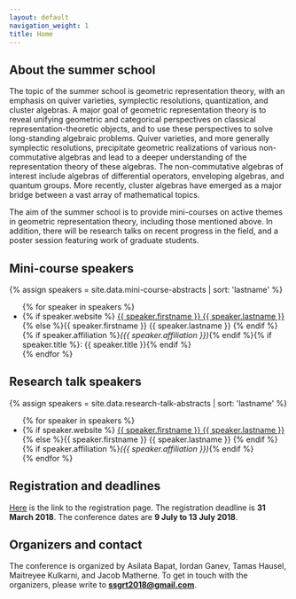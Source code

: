 ```yaml
---
layout: default
navigation_weight: 1
title: Home
---
```


## About the summer school

The topic of the summer school is geometric representation theory, with an emphasis on quiver varieties, symplectic resolutions, quantization, and cluster algebras. 
A major goal of geometric representation theory is to reveal unifying geometric and categorical perspectives on classical representation-theoretic objects, and to use these perspectives to solve long-standing algebraic problems. Quiver varieties, and more generally symplectic resolutions, precipitate geometric realizations of various non-commutative algebras and lead to a deeper understanding of the representation theory of these algebras. The non-commutative algebras of interest include algebras of differential operators, enveloping algebras, and quantum groups. More recently, cluster algebras have emerged as a major bridge between a vast array of mathematical topics. 

The aim of the summer school is to provide mini-courses on active themes in geometric representation theory, including those mentioned above. In addition, there will be research talks on recent progress in the field, and a poster session featuring work of graduate students.


## Mini-course speakers

{% assign speakers = site.data.mini-course-abstracts | sort: 'lastname' %}

<ul>
{% for speaker in speakers %}
<li>{% if speaker.website %}
<a href="{{ speaker.website }}">{{ speaker.firstname }} {{ speaker.lastname }}</a>
{% else %}{{ speaker.firstname }} {{ speaker.lastname  }}
{% endif %}
{% if speaker.affiliation %}<em>({{ speaker.affiliation }})</em>{% endif %}{% if speaker.title %}: {{ speaker.title }}{% endif %}
</li>
{% endfor %}
</ul>

## Research talk speakers

{% assign speakers = site.data.research-talk-abstracts | sort: 'lastname' %}

<ul>
{% for speaker in speakers %}
<li>{% if speaker.website %}
<a href="{{ speaker.website }}">{{ speaker.firstname }} {{ speaker.lastname }}</a>
{% else %}{{ speaker.firstname }} {{ speaker.lastname  }}
{% endif %}
{% if speaker.affiliation %}<em>({{ speaker.affiliation }})</em>{% endif %}
</li>
{% endfor %}
</ul>

## Registration and deadlines

[Here](registration) is the link to the registration page.
The registration deadline is **31 March 2018**.
The conference dates are **9 July to 13 July 2018**.


## Organizers and contact

The conference is organized by Asilata Bapat, Iordan Ganev, Tamas Hausel, Maitreyee Kulkarni, and Jacob Matherne.
To get in touch with the organizers, please write to **ssgrt2018@gmail.com**.


